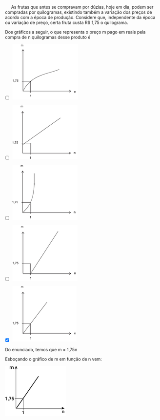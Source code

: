 

     As frutas que antes se compravam por dúzias, hoje em dia, podem ser compradas por quilogramas, existindo também a variação dos preços de acordo com a época de produção. Considere que, independente da época ou variação de preço, certa fruta custa R$ 1,75 o quilograma.

Dos gráficos a seguir, o que representa o preço m pago em reais pela compra de n quilogramas desse produto é



- [ ] ![](4df056b6-1550-5fbf-bec3-3ed3799ea548.png)
- [ ] ![](af24f32f-001a-096d-6065-5bb5c6963d66.png)
- [ ] ![](1e31d301-4d0d-e98f-57f3-8f5b76685a2e.png)
- [ ] ![](b2e2d2e7-abc1-fbc9-d2a6-ee3f37a6eb3c.png)
- [x] ![](4d92b181-75b2-c1c6-20fa-7a08c51c2199.png)


Do enunciado, temos que m = 1,75n

Esboçando o gráfico de m em função de n vem:

![](f4a435a1-c56f-cdd8-b4a0-ae284c9da85f.png)
